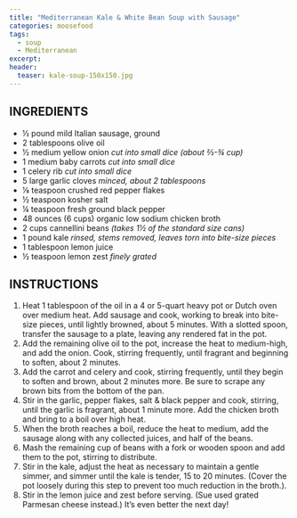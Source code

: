 ```yaml
---
title: "Mediterranean Kale & White Bean Soup with Sausage"
categories: moosefood
tags: 
  - soup
  - Mediterranean
excerpt: 
header:
  teaser: kale-soup-150x150.jpg
---
```


## INGREDIENTS
* ½ pound mild Italian sausage, ground
* 2 tablespoons olive oil
* ½ medium yellow onion *cut into small dice (about ⅔-¾ cup)*
* 1 medium baby carrots *cut into small dice*
* 1 celery rib *cut into small dice*
* 5 large garlic cloves *minced, about 2 tablespoons*
* ⅛ teaspoon crushed red pepper flakes
* ½ teaspoon kosher salt
* ¼ teaspoon fresh ground black pepper
* 48 ounces (6 cups) organic low sodium chicken broth
* 2 cups cannellini beans *(takes 1½ of the standard size cans)*
* 1 pound kale *rinsed, stems removed, leaves torn into bite-size pieces*
* 1 tablespoon lemon juice
* ½ teaspoon lemon zest *finely grated*

## INSTRUCTIONS
1. Heat 1 tablespoon of the oil in a 4 or 5-quart heavy pot or Dutch oven over medium heat. Add sausage and cook, working to break into bite-size pieces, until lightly browned, about 5 minutes. With a slotted spoon, transfer the sausage to a plate, leaving any rendered fat in the pot.
2. Add the remaining olive oil to the pot, increase the heat to medium-high, and add the onion. Cook, stirring frequently, until fragrant and beginning to soften, about 2 minutes.
3. Add the carrot and celery and cook, stirring frequently, until they begin to soften and brown, about 2 minutes more. Be sure to scrape any brown bits from the bottom of the pan.
4. Stir in the garlic, pepper flakes, salt & black pepper and cook, stirring, until the garlic is fragrant, about 1 minute more. Add the chicken broth and bring to a boil over high heat.
5. When the broth reaches a boil, reduce the heat to medium, add the sausage along with any collected juices, and half of the beans.
6. Mash the remaining cup of beans with a fork or wooden spoon and add them to the pot, stirring to distribute.
7. Stir in the kale, adjust the heat as necessary to maintain a gentle simmer, and simmer until the kale is tender, 15 to 20 minutes. (Cover the pot loosely during this step to prevent too much reduction in the broth.).
8. Stir in the lemon juice and zest before serving. (Sue used grated Parmesan cheese instead.) It’s even better the next day!
